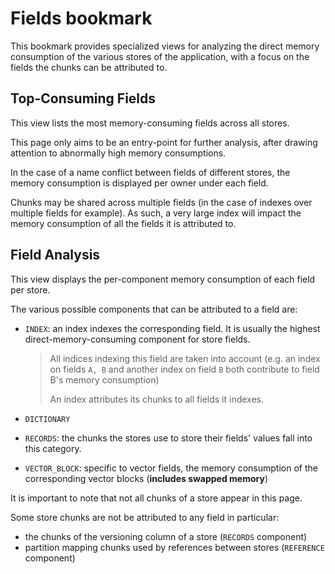 # Fields bookmark

This bookmark provides specialized views for analyzing the direct memory
consumption of the various stores of the application, with a focus on the fields
the chunks can be attributed to.

## Top-Consuming Fields

This view lists the most memory-consuming fields across all stores.

This page only aims to be an entry-point for further analysis, after drawing
attention to abnormally high memory consumptions.

In the case of a name conflict between fields of different stores, the memory
consumption is displayed per owner under each field.

Chunks may be shared across multiple fields (in the case of indexes over
multiple fields for example). As such, a very large index will impact the memory
consumption of all the fields it is attributed to.

## Field Analysis

This view displays the per-component memory consumption of each field per store.

The various possible components that can be attributed to a field are:
* `INDEX`: an index indexes the corresponding field. It is usually the highest
  direct-memory-consuming component for store fields.

  > All indices indexing this field are taken into account (e.g. an index on
  > fields `A, B` and another index on field `B` both contribute to field B's
  > memory consumption)
  >
  > An index attributes its chunks to all fields it indexes.

* `DICTIONARY`
* `RECORDS`: the chunks the stores use to store their fields' values fall into
  this category.
* `VECTOR_BLOCK`: specific to vector fields, the memory consumption of the
  corresponding vector blocks (**includes swapped memory**)

It is important to note that not all chunks of a store appear in this page.

Some store chunks are not be attributed to any field in particular:
* the chunks of the versioning column of a store (`RECORDS` component)
* partition mapping chunks used by references between stores (`REFERENCE`
  component)
